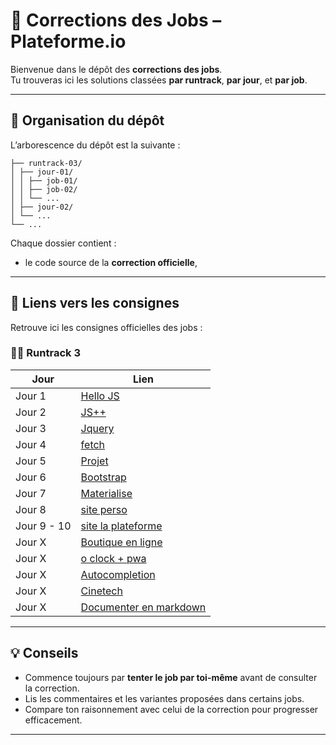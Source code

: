# 💼 Corrections des Jobs – Plateforme.io

Bienvenue dans le dépôt des **corrections des jobs**.  
Tu trouveras ici les solutions classées **par runtrack**, **par jour**, et **par job**.

---

## 📁 Organisation du dépôt

L’arborescence du dépôt est la suivante :

```
├── runtrack-03/
│ ├── jour-01/
│ │ ├── job-01/
│ │ ├── job-02/
│ │ └── ...
│ ├── jour-02/
│ └── ...
└── ...
```


Chaque dossier contient :
- le code source de la **correction officielle**,

---

## 🔗 Liens vers les consignes

Retrouve ici les consignes officielles des jobs :

### 🏃‍♀️ Runtrack 3
| Jour | Lien |
|------|------|
| Jour 1 | [Hello JS](https://drive.google.com/file/d/19ZK_5vW5Lk5nAgP-UBBkYIzgPvc8dYbJ/view) |
| Jour 2 | [JS++](https://drive.google.com/file/d/11Y-bCth1wy-QB29ObN-pWl7uZaEjXP6l/view?usp=share_link) |
| Jour 3 | [Jquery](https://drive.google.com/file/d/1ayLXpKzJrq1c9i5DGJ1Y-zIQN8ATw8eC/view?usp=share_link) |
| Jour 4 | [fetch](https://drive.google.com/file/d/1Zmclc6o0ROfaVxfBmj5vpX3hJBDqeONA/view?usp=share_link) |
| Jour 5 | [Projet](https://drive.google.com/file/d/1eXuVRXO4INescb-wjfAeEk5e0xGfJfZY/view?usp=sharing) |
| Jour 6 | [Bootstrap](https://drive.google.com/file/d/1sIX4zWwpKWjOjoaazo1YMRPTW57iQSKE/view?usp=sharing) |
| Jour 7 | [Materialise](https://drive.google.com/file/d/1PO0zTJGBQuHS3KtyBoI37nk9Xkf7rNX_/view?usp=sharing) |
| Jour 8 | [site perso](https://drive.google.com/file/d/13BLOTCzylxwhyVHDo6f2eogx5sCl6NFF/view?usp=share_link) |
| Jour 9 - 10 | [site la plateforme](https://drive.google.com/file/d/11v92UXhtb6LonxLcYbH7cc9t0k9B9iYR/view?usp=sharing) |
| Jour X | [Boutique en ligne](https://drive.google.com/file/d/13rY0Chw8dCy-xt57OcMPd7YUki39B-nX/view?usp=share_link) |
| Jour X | [o clock + pwa](https://drive.google.com/file/d/1eIMhaGNngIv-l6VSqJ5BE1RVMA2suvWD/view?usp=sharing) |
| Jour X | [Autocompletion](https://drive.google.com/file/d/1HpQNRDurFLYy3G5T09mi-bWIUUn09feH/view?usp=drive_link) |
| Jour X | [Cinetech](https://drive.google.com/file/d/1EA79LagZAInLhmIlRLiF5jmKO_nMc-i3/view?usp=sharing) |
| Jour X | [Documenter en markdown](https://drive.google.com/file/d/11lBKxpYx23YRULJcI5Vx1fyePBCaDaGc/view?usp=drive_link) |

---

## 💡 Conseils

- Commence toujours par **tenter le job par toi-même** avant de consulter la correction.  
- Lis les commentaires et les variantes proposées dans certains jobs.  
- Compare ton raisonnement avec celui de la correction pour progresser efficacement.

---

